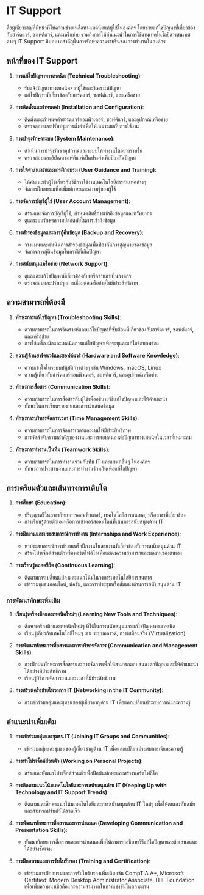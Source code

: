 # IT Support
คือผู้เชี่ยวชาญที่มีหน้าที่ให้ความช่วยเหลือทางเทคนิคแก่ผู้ใช้ในองค์กร โดยช่วยแก้ไขปัญหาที่เกี่ยวข้องกับฮาร์ดแวร์, ซอฟต์แวร์, และเครือข่าย รวมถึงการให้คำแนะนำในการใช้งานเทคโนโลยีสารสนเทศต่างๆ IT Support มีบทบาทสำคัญในการรักษาความราบรื่นของการทำงานในองค์กร

## หน้าที่ของ IT Support

1. **การแก้ไขปัญหาทางเทคนิค (Technical Troubleshooting)**:
    - รับแจ้งปัญหาทางเทคนิคจากผู้ใช้และวิเคราะห์ปัญหา
    - แก้ไขปัญหาที่เกี่ยวข้องกับฮาร์ดแวร์, ซอฟต์แวร์, และเครือข่าย

2. **การติดตั้งและกำหนดค่า (Installation and Configuration)**:
    - ติดตั้งและกำหนดค่าฮาร์ดแวร์คอมพิวเตอร์, ซอฟต์แวร์, และอุปกรณ์เครือข่าย
    - ตรวจสอบและปรับปรุงการตั้งค่าเพื่อให้เหมาะสมกับการใช้งาน

3. **การบำรุงรักษาระบบ (System Maintenance)**:
    - ดำเนินการบำรุงรักษาอุปกรณ์และระบบให้ทำงานได้อย่างราบรื่น
    - ตรวจสอบและอัปเดตซอฟต์แวร์เป็นประจำเพื่อป้องกันปัญหา

4. **การให้คำแนะนำและการฝึกอบรม (User Guidance and Training)**:
    - ให้คำแนะนำผู้ใช้เกี่ยวกับวิธีการใช้งานเทคโนโลยีสารสนเทศต่างๆ
    - จัดการฝึกอบรมเพื่อเพิ่มทักษะและความรู้ของผู้ใช้

5. **การจัดการบัญชีผู้ใช้ (User Account Management)**:
    - สร้างและจัดการบัญชีผู้ใช้, กำหนดสิทธิ์การเข้าถึงข้อมูลและทรัพยากร
    - ดูแลระบบรักษาความปลอดภัยในการเข้าถึงข้อมูล

6. **การสำรองข้อมูลและการกู้คืนข้อมูล (Backup and Recovery)**:
    - วางแผนและดำเนินการสำรองข้อมูลเพื่อป้องกันการสูญหายของข้อมูล
    - จัดการการกู้คืนข้อมูลในกรณีที่เกิดปัญหา

7. **การสนับสนุนเครือข่าย (Network Support)**:
    - ดูแลและแก้ไขปัญหาที่เกี่ยวข้องกับเครือข่ายภายในองค์กร
    - ตรวจสอบและปรับปรุงการเชื่อมต่อเครือข่ายให้มีประสิทธิภาพ

## ความสามารถที่ต้องมี

1. **ทักษะการแก้ไขปัญหา (Troubleshooting Skills)**:
    - ความสามารถในการวิเคราะห์และแก้ไขปัญหาที่ซับซ้อนที่เกี่ยวข้องกับฮาร์ดแวร์, ซอฟต์แวร์, และเครือข่าย
    - การใช้เครื่องมือและเทคนิคการแก้ไขปัญหาเพื่อระบุและแก้ไขข้อบกพร่อง

2. **ความรู้ด้านฮาร์ดแวร์และซอฟต์แวร์ (Hardware and Software Knowledge)**:
    - ความเข้าใจในระบบปฏิบัติการต่างๆ เช่น Windows, macOS, Linux
    - ความรู้เกี่ยวกับฮาร์ดแวร์คอมพิวเตอร์, ซอฟต์แวร์, และอุปกรณ์เครือข่าย

3. **ทักษะการสื่อสาร (Communication Skills)**:
    - ความสามารถในการสื่อสารกับผู้ใช้เพื่ออธิบายวิธีแก้ไขปัญหาและให้คำแนะนำ
    - ทักษะในการเขียนรายงานและการนำเสนอข้อมูล

4. **ทักษะการบริหารจัดการเวลา (Time Management Skills)**:
    - ความสามารถในการจัดการเวลาและงานให้มีประสิทธิภาพ
    - การจัดลำดับความสำคัญของงานและการตอบสนองต่อปัญหาทางเทคนิคในเวลาที่เหมาะสม

5. **ทักษะการทำงานเป็นทีม (Teamwork Skills)**:
    - ความสามารถในการทำงานร่วมกับทีม IT และแผนกอื่นๆ ในองค์กร
    - ทักษะการประสานงานและการทำงานร่วมกันเพื่อแก้ไขปัญหา

## การเตรียมตัวและเส้นทางการเติบโต

1. **การศึกษา (Education)**:
    - ปริญญาตรีในสาขาวิทยาการคอมพิวเตอร์, เทคโนโลยีสารสนเทศ, หรือสาขาที่เกี่ยวข้อง
    - การเรียนรู้ด้วยตัวเองหรือการเข้าคอร์สออนไลน์ที่เน้นการสนับสนุนด้าน IT

2. **การฝึกงานและประสบการณ์การทำงาน (Internships and Work Experience)**:
    - หาประสบการณ์การทำงานหรือฝึกงานในสายงานที่เกี่ยวข้องกับการสนับสนุนด้าน IT
    - สร้างโปรเจ็กต์ส่วนตัวหรือพอร์ตโฟลิโอเพื่อแสดงความสามารถและผลงานของตนเอง

3. **การเรียนรู้ตลอดชีวิต (Continuous Learning)**:
    - ติดตามการเปลี่ยนแปลงและแนวโน้มในวงการเทคโนโลยีสารสนเทศ
    - เข้าร่วมชุมชนออนไลน์, ฟอรัม, และการประชุมหรือสัมมนาด้านการสนับสนุนด้าน IT

### การพัฒนาทักษะเพิ่มเติม

1. **เรียนรู้เครื่องมือและเทคนิคใหม่ๆ (Learning New Tools and Techniques)**:
    - ศึกษาเครื่องมือและเทคนิคใหม่ๆ ที่ใช้ในการสนับสนุนและแก้ไขปัญหาทางเทคนิค
    - เรียนรู้เกี่ยวกับเทคโนโลยีใหม่ๆ เช่น ระบบคลาวด์, การเสมือนจริง (Virtualization)

2. **การพัฒนาทักษะการสื่อสารและการบริหารจัดการ (Communication and Management Skills)**:
    - การฝึกฝนทักษะการสื่อสารและการจัดการเพื่อให้สามารถตอบสนองต่อปัญหาและให้คำแนะนำได้อย่างมีประสิทธิภาพ
    - เรียนรู้วิธีการจัดการงานและเวลาที่มีประสิทธิภาพ

3. **การสร้างเครือข่ายในวงการ IT (Networking in the IT Community)**:
    - การเข้าร่วมกลุ่มและชุมชนของผู้เชี่ยวชาญด้าน IT เพื่อแลกเปลี่ยนประสบการณ์และความรู้

## คำแนะนำเพิ่มเติม

1. **การเข้าร่วมกลุ่มและชุมชน IT (Joining IT Groups and Communities)**:
    - เข้าร่วมกลุ่มและชุมชนของผู้เชี่ยวชาญด้าน IT เพื่อแลกเปลี่ยนประสบการณ์และความรู้

2. **การทำโปรเจ็กต์ส่วนตัว (Working on Personal Projects)**:
    - สร้างและพัฒนาโปรเจ็กต์ส่วนตัวเพื่อฝึกฝนทักษะและสร้างพอร์ตโฟลิโอ

3. **การติดตามแนวโน้มเทคโนโลยีและการสนับสนุนด้าน IT (Keeping Up with Technology and IT Support Trends)**:
    - ติดตามและศึกษาแนวโน้มเทคโนโลยีและการสนับสนุนด้าน IT ใหม่ๆ เพื่อให้ตนเองทันสมัยและสามารถปรับตัวได้รวดเร็ว

4. **การพัฒนาทักษะการสื่อสารและการนำเสนอ (Developing Communication and Presentation Skills)**:
    - พัฒนาทักษะการสื่อสารและการนำเสนอเพื่อให้สามารถอธิบายวิธีแก้ไขปัญหาและข้อเสนอแนะได้อย่างชัดเจน

5. **การฝึกอบรมและการรับใบรับรอง (Training and Certification)**:
    - เข้าร่วมการฝึกอบรมและการรับใบรับรองเพิ่มเติม เช่น CompTIA A+, Microsoft Certified: Modern Desktop Administrator Associate, ITIL Foundation เพื่อเพิ่มความน่าเชื่อถือและความสามารถในการแข่งขันในตลาดงาน